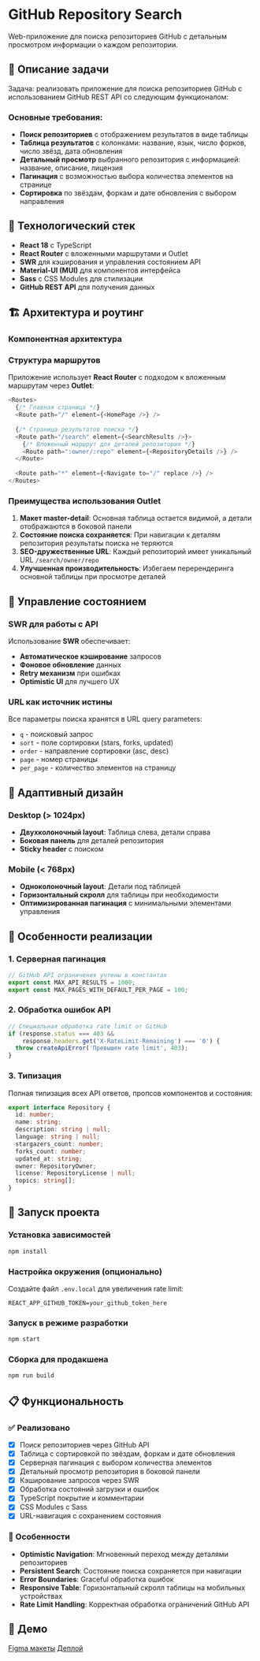 # GitHub Repository Search

Web-приложение для поиска репозиториев GitHub с детальным просмотром информации о каждом репозитории.

## 🎯 Описание задачи

Задача: реализовать приложение для поиска репозиториев GitHub с использованием GitHub REST API со следующим функционалом:

### Основные требования:
- **Поиск репозиториев** с отображением результатов в виде таблицы
- **Таблица результатов** с колонками: название, язык, число форков, число звёзд, дата обновления
- **Детальный просмотр** выбранного репозитория с информацией: название, описание, лицензия
- **Пагинация** с возможностью выбора количества элементов на странице
- **Сортировка** по звёздам, форкам и дате обновления с выбором направления

## 🚀 Технологический стек

- **React 18** с TypeScript
- **React Router** с вложенными маршрутами и Outlet
- **SWR** для кэширования и управления состоянием API
- **Material-UI (MUI)** для компонентов интерфейса
- **Sass** с CSS Modules для стилизации
- **GitHub REST API** для получения данных

## 🏗️ Архитектура и роутинг

### Компонентная архитектура
### Структура маршрутов
Приложение использует **React Router** с подходом к вложенным маршрутам через **Outlet**:

```typescript
<Routes>
  {/* Главная страница */}
  <Route path="/" element={<HomePage />} />
  
  {/* Страница результатов поиска */}
  <Route path="/search" element={<SearchResults />}>
    {/* Вложенный маршрут для деталей репозитория */}
    <Route path=":owner/:repo" element={<RepositoryDetails />} />
  </Route>
  
  <Route path="*" element={<Navigate to="/" replace />} />
</Routes>
```

### Преимущества использования Outlet

1. **Макет master-detail**: Основная таблица остается видимой, а детали отображаются в боковой панели
2. **Состояние поиска сохраняется**: При навигации к деталям репозитория результаты поиска не теряются
3. **SEO-дружественные URL**: Каждый репозиторий имеет уникальный URL `/search/owner/repo`
4. **Улучшенная производительность**: Избегаем перерендеринга основной таблицы при просмотре деталей

## 🔄 Управление состоянием

### SWR для работы с API
Использование **SWR** обеспечивает:
- **Автоматическое кэширование** запросов
- **Фоновое обновление** данных
- **Retry механизм** при ошибках
- **Optimistic UI** для лучшего UX

### URL как источник истины
Все параметры поиска хранятся в URL query parameters:
- `q` - поисковый запрос
- `sort` - поле сортировки (stars, forks, updated)
- `order` - направление сортировки (asc, desc)
- `page` - номер страницы
- `per_page` - количество элементов на страницу

## 📱 Адаптивный дизайн

### Desktop (> 1024px)
- **Двухколоночный layout**: Таблица слева, детали справа
- **Боковая панель** для деталей репозитория
- **Sticky header** с поиском

### Mobile (< 768px)
- **Одноколоночный layout**: Детали под таблицей
- **Горизонтальный скролл** для таблицы при необходимости
- **Оптимизированная пагинация** с минимальными элементами управления

## 🎨 Особенности реализации

### 1. Серверная пагинация
```typescript
// GitHub API ограничения учтены в константах
export const MAX_API_RESULTS = 1000;
export const MAX_PAGES_WITH_DEFAULT_PER_PAGE = 100;
```

### 2. Обработка ошибок API
```typescript
// Специальная обработка rate limit от GitHub
if (response.status === 403 && 
    response.headers.get('X-RateLimit-Remaining') === '0') {
  throw createApiError('Превышен rate limit', 403);
}
```

### 3. Типизация
Полная типизация всех API ответов, пропсов компонентов и состояния:
```typescript
export interface Repository {
  id: number;
  name: string;
  description: string | null;
  language: string | null;
  stargazers_count: number;
  forks_count: number;
  updated_at: string;
  owner: RepositoryOwner;
  license: RepositoryLicense | null;
  topics: string[];
}
```

## 🚀 Запуск проекта

### Установка зависимостей
```bash
npm install
```

### Настройка окружения (опционально)
Создайте файл `.env.local` для увеличения rate limit:
```env
REACT_APP_GITHUB_TOKEN=your_github_token_here
```

### Запуск в режиме разработки
```bash
npm start
```

### Сборка для продакшена
```bash
npm run build
```

## 📋 Функциональность

### ✅ Реализовано
- [x] Поиск репозиториев через GitHub API
- [x] Таблица с сортировкой по звёздам, форкам и дате обновления
- [x] Серверная пагинация с выбором количества элементов
- [x] Детальный просмотр репозитория в боковой панели
- [x] Кэширование запросов через SWR
- [x] Обработка состояний загрузки и ошибок
- [x] TypeScript покрытие и комментарии
- [x] CSS Modules с Sass
- [x] URL-навигация с сохранением состояния

### 🎯 Особенности
- **Optimistic Navigation**: Мгновенный переход между деталями репозиториев
- **Persistent Search**: Состояние поиска сохраняется при навигации
- **Error Boundaries**: Graceful обработка ошибок
- **Responsive Table**: Горизонтальный скролл таблицы на мобильных устройствах
- **Rate Limit Handling**: Корректная обработка ограничений GitHub API

## 🔗 Демо

[Figma макеты](https://figma.fun/a7m5g1)
[Деплой](https://tmaltseva.github.io/github-repository-search/)